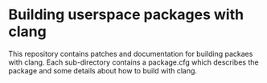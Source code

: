 # Building userspace packages with clang

This repository contains patches and documentation for building packaes with clang.
Each sub-directory contains a package.cfg which describes the package and some details
about how to build with clang.
